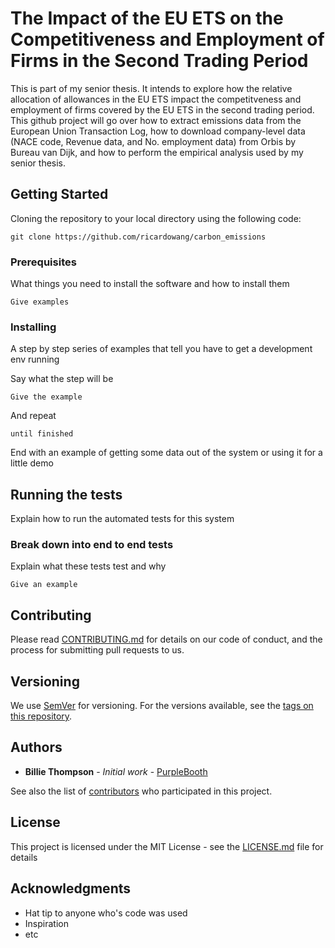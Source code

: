 # The Impact of the EU ETS on the Competitiveness and Employment of Firms in the Second Trading Period

This is part of my senior thesis. It intends to explore how the relative allocation of allowances in the EU ETS impact the competitveness and employment of firms covered by the EU ETS in the second trading period. This github project will go over how to extract emissions data from the European Union Transaction Log, how to download company-level data (NACE code, Revenue data, and No. employment data) from Orbis by Bureau van Dijk, and how to perform the empirical analysis used by my senior thesis. 

## Getting Started

Cloning the repository to your local directory using the following code:

```
git clone https://github.com/ricardowang/carbon_emissions
```

### Prerequisites

What things you need to install the software and how to install them

```
Give examples
```

### Installing

A step by step series of examples that tell you have to get a development env running

Say what the step will be

```
Give the example
```

And repeat

```
until finished
```

End with an example of getting some data out of the system or using it for a little demo

## Running the tests

Explain how to run the automated tests for this system

### Break down into end to end tests

Explain what these tests test and why

```
Give an example
```

## Contributing

Please read [CONTRIBUTING.md](https://gist.github.com/PurpleBooth/b24679402957c63ec426) for details on our code of conduct, and the process for submitting pull requests to us.

## Versioning

We use [SemVer](http://semver.org/) for versioning. For the versions available, see the [tags on this repository](https://github.com/your/project/tags). 

## Authors

* **Billie Thompson** - *Initial work* - [PurpleBooth](https://github.com/PurpleBooth)

See also the list of [contributors](https://github.com/your/project/contributors) who participated in this project.

## License

This project is licensed under the MIT License - see the [LICENSE.md](LICENSE.md) file for details

## Acknowledgments

* Hat tip to anyone who's code was used
* Inspiration
* etc


